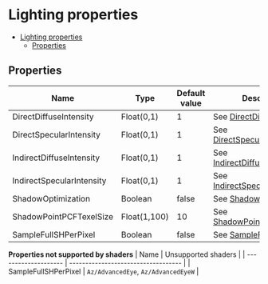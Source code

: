 # Lighting properties

- [Lighting properties](#lighting-properties)
  - [Properties](#properties)

## Properties
| Name                      | Type         | Default value | Description                                                                                             |
| ------------------------- | ------------ | ------------- | ------------------------------------------------------------------------------------------------------- |
| DirectDiffuseIntensity    | Float(0,1)   | 1             | See [DirectDiffuseIntensity](../common/lighting_property_descriptions.md#directdiffuseintensity).       |
| DirectSpecularIntensity   | Float(0,1)   | 1             | See [DirectSpecularIntensity](../common/lighting_property_descriptions.md#directspecularintensity).     |
| IndirectDiffuseIntensity  | Float(0,1)   | 1             | See [IndirectDiffuseIntensity](../common/lighting_property_descriptions.md#indirectdiffuseintensity).   |
| IndirectSpecularIntensity | Float(0,1)   | 1             | See [IndirectSpecularIntensity](../common/lighting_property_descriptions.md#indirectspecularintensity). |
| ShadowOptimization        | Boolean      | false         | See [ShadowOptimization](../common/lighting_property_descriptions.md#shadowoptimization).               |
| ShadowPointPCFTexelSize   | Float(1,100) | 10            | See [ShadowPointPCFTexelSize](../common/lighting_property_descriptions.md#shadowpointpcftexelsize).     |
| SampleFullSHPerPixel      | Boolean      | false         | See [SampleFullSHPerPixel](../common/lighting_property_descriptions.md#samplefullshperpixel).           |

**Properties not supported by shaders**
| Name                 | Unsupported shaders                 |
| -------------------- | ----------------------------------- |
| SampleFullSHPerPixel | `Az/AdvancedEye`, `Az/AdvancedEyeW` |
